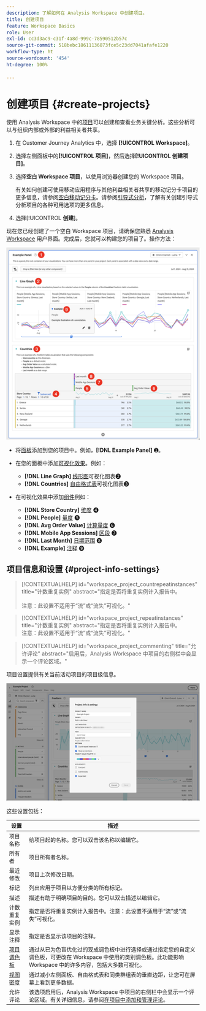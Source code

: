 ```yaml
---
description: 了解如何在 Analysis Workspace 中创建项目。
title: 创建项目
feature: Workspace Basics
role: User
exl-id: cc3d3ac9-c31f-4a8d-999c-78590512b57c
source-git-commit: 518bebc18611136873fce5c23dd7041afafe1220
workflow-type: ht
source-wordcount: '454'
ht-degree: 100%

---
```


# 创建项目 {#create-projects}


使用 Analysis Workspace 中的[项目](/help/analysis-workspace/build-workspace-project/freeform-overview.md)可以创建和查看业务关键分析。这些分析可以与组织内部或外部的利益相关者共享。

1. 在 Customer Journey Analytics 中，选择 **[!UICONTROL Workspace]**。

1. 选择左侧面板中的&#x200B;**[!UICONTROL 项目]**，然后选择&#x200B;**[!UICONTROL 创建项目]**。

1. 选择&#x200B;**空白 Workspace 项目**，以使用浏览器创建您的 Workspace 项目。

   有关如何创建可使用移动应用程序与其他利益相关者共享的移动记分卡项目的更多信息，请参阅[空白移动记分卡](/help/mobile-app/curator.md)。请参阅[引导式分析](/help/guided-analysis/overview.md)，了解有关创建引导式分析项目的各种可用选项的更多信息。

1. 选择&#x200B;[!UICONTROL **创建**]。


现在您已经创建了一个空白 Workspace 项目，请确保您熟悉 [Analysis Workspace](/help/analysis-workspace/home.md) 用户界面。完成后，您就可以构建您的项目了。操作方法：

![Example project](assets/example-project.png)

* 将[面板](/help/analysis-workspace/c-panels/panels.md)添加到您的项目中。例如，**[!DNL Example Panel]** ➊。

* 在您的面板中添加[可视化效果](/help/analysis-workspace/visualizations/freeform-analysis-visualizations.md)。例如：
   * **[!DNL Line Graph]** [线形图](/help/analysis-workspace/visualizations/line.md)可视化图表➋
   * **[!DNL Countries]** [自由格式表](/help/analysis-workspace/visualizations/freeform-table/freeform-table.md)可视化图表➌
* 在可视化效果中添加[组件](/help/components/overview.md)例如：
   * **[!DNL Store Country]** [维度](/help/components/dimensions/overview.md) ➍
   * **[!DNL People]** [量度](/help/components/apply-create-metrics.md) ➎
   * **[!DNL Avg Order Value]** [计算量度](/help/components/calc-metrics/calc-metr-overview.md) ➏
   * **[!DNL Mobile App Sessions]** [区段](/help/components/segments/seg-overview.md) ➐
   * **[!DNL Last Month]** [日期范围](/help/components/date-ranges/overview.md) ➑
   * **[!DNL Example]** [注释](/help/components/annotations/overview.md) ➒


## 项目信息和设置 {#project-info-settings}

>[!CONTEXTUALHELP]
>id="workspace_project_countrepeatinstances"
>title="计数重复实例"
>abstract="指定是否将重复实例计入报告中。<br/><br/>注意：此设置不适用于“流”或“流失”可视化。"

>[!CONTEXTUALHELP]
>id="workspace_project_repeatinstances"
>title="计数重复实例"
>abstract="指定是否将重复实例计入报告中。<br/>注意：此设置不适用于“流”或“流失”可视化。"


>[!CONTEXTUALHELP]
>id="workspace_project_commenting"
>title="允许评论"
>abstract="启用后，Analysis Workspace 中项目的右侧栏中会显示一个评论区域。"


项目设置提供有关当前活动项目的项目级信息。

![The Project Info &amp; Settings window.](./assets/projectinfo.png)

这些设置包括：

| 设置 | 描述 |
|---|---|
| 项目名称 | 给项目起的名称。您可以双击该名称以编辑它。 |
| 所有者 | 项目所有者名称。 |
| 最近修改 | 项目上次修改日期。 |
| 标记 | 列出应用于项目以方便分类的所有标记。 |
| 描述 | 描述有助于明确项目的目的。您可以双击描述以编辑它。 |
| 计数重复实例 | 指定是否将重复实例计入报告中。注意：此设置不适用于“流”或“流失”可视化。 |
| 显示注释 | 指定是否显示该项目的注释。 |
| [项目调色板](/help/analysis-workspace/build-workspace-project/color-palettes.md) | 通过从已为色盲优化过的现成调色板中进行选择或通过指定您的自定义调色板，可更改在 Workspace 中使用的类别调色板。此功能影响 Workspace 中的许多内容，包括大多数可视化。 |
| [视图密度](/help/analysis-workspace/build-workspace-project/view-density.md) | 通过减小左侧面板、自由格式表和同类群组表的垂直边距，让您可在屏幕上看到更多数据。 |
| 允许评论 | 该选项启用后，Analysis Workspace 中项目的右侧栏中会显示一个评论区域。有关详细信息，请参阅[在项目中添加和管理评论](/help/analysis-workspace/build-workspace-project/comment-projects.md)。 |



